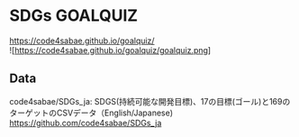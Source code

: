 # SDGs GOALQUIZ
https://code4sabae.github.io/goalquiz/  
![https://code4sabae.github.io/goalquiz/goalquiz.png]  

## Data
code4sabae/SDGs_ja: SDGS(持続可能な開発目標)、17の目標(ゴール)と169のターゲットのCSVデータ（English/Japanese)  
https://github.com/code4sabae/SDGs_ja  
